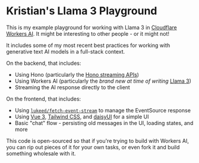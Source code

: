 # Kristian's Llama 3 Playground

This is my example playground for working with Llama 3 in [Cloudflare Workers AI](https://ai.cloudflare.com). It might be interesting to other people - or it might not!

It includes some of my most recent best practices for working with generative text AI models in a full-stack context. 

On the backend, that includes:

- Using Hono (particularly the [Hono streaming APIs](https://hono.dev/helpers/streaming))
- Using Workers AI (particularly the _brand new at time of writing_  [Llama 3](https://blog.cloudflare.com/meta-llama-3-available-on-cloudflare-workers-ai))
- Streaming the AI response directly to the client

On the frontend, that includes:

- Using [`lukeed/fetch-event-stream`](https://github.com/lukeed/fetch-event-stream) to manage the EventSource response
- Using [Vue 3](https://vuejs.org), [Tailwind CSS](https://tailwindcss.com), and [daisyUI](https://daisyui.com) for a simple UI
- Basic "chat" flow - persisting old messages in the UI, loading states, and more

This code is open-sourced so that if you're trying to build with Workers AI, you can rip out pieces of it for your own tasks, or even fork it and build something wholesale with it.
